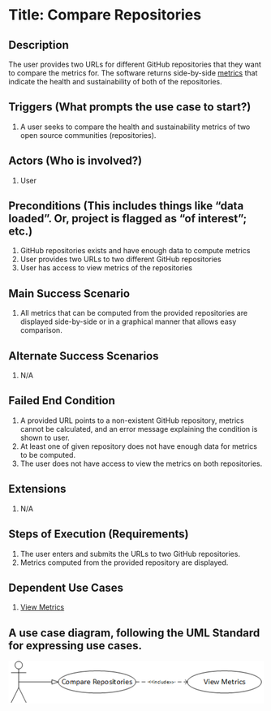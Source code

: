 # Title: Compare Repositories

## Description
The user provides two URLs for different GitHub repositories that they want to
compare the metrics for. The software returns side-by-side
[metrics](https://wiki.linuxfoundation.org/oss-health-metrics/metrics)
that indicate the health and sustainability of both of the repositories.

## Triggers (What prompts the use case to start?)
1. A user seeks to compare the health and sustainability metrics of two open
   source communities (repositories).

## Actors (Who is involved?)
1. User

## Preconditions (This includes things like “data loaded”. Or, project is flagged as “of interest”; etc.)
1. GitHub repositories exists and have enough data to compute metrics
2. User provides two URLs to two different GitHub repositories
3. User has access to view metrics of the repositories

## Main Success Scenario
1. All metrics that can be computed from the provided repositories are displayed
   side-by-side or in a graphical manner that allows easy comparison.

## Alternate Success Scenarios
1. N/A

## Failed End Condition
1. A provided URL points to a non-existent GitHub repository, metrics cannot
   be calculated, and an error message explaining the condition is shown to user.
2. At least one of given repository does not have enough data for metrics to be computed.
3. The user does not have access to view the metrics on both repositories.


## Extensions
1. N/A

## Steps of Execution (Requirements)
1. The user enters and submits the URLs to two GitHub repositories.
2. Metrics computed from the provided repository are displayed.

## Dependent Use Cases
1. [View Metrics](view-metrics.md)

## A use case diagram, following the UML Standard for expressing use cases.
![use case diagram](./diagram/CompareRepositories.png)
